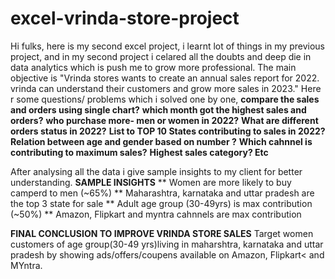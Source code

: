 # excel-vrinda-store-project
Hi fulks, here is my second excel project, i learnt lot of things in my previous project, and in my second project i  celared all the doubts and deep die in data analytics which is push me to grow more professional.
The main objective is "Vrinda stores wants to create an annual sales report for 2022. vrinda can understand their customers and grow more sales in 2023."
Here r some questions/ problems which i solved one by one,
	**compare the sales and orders using single chart?**
	**which month got the highest sales and orders?**
	**who purchase more- men or women in 2022?**
	**What are different orders status in 2022?**
	**List to  TOP 10 States contributing to sales in 2022?**
	**Relation between age and gender based on number ?**
	**Which cahnnel is contributing to maximum sales?**
	**Highest sales category? Etc**
 
 After analysing all the data i give sample insights to my client for better understanding.
 **SAMPLE INSIGHTS**
  ** Women are more likely to buy camperd to men (~65%)
  ** Maharashtra, karnataka and uttar pradesh are the top 3 state for sale
  ** Adult age group (30-49yrs) is max contribution (~50%)
  ** Amazon, Flipkart and myntra cahnnels are max contribution

  **FINAL CONCLUSION TO IMPROVE VRINDA STORE SALES**
  Target women customers of age group(30-49 yrs)living in maharshtra, karnataka and uttar pradesh by showing ads/offers/coupens available on Amazon, Flipkart< and MYntra.

